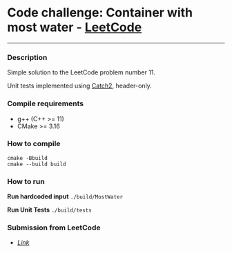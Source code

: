 Code challenge: Container with most water - [LeetCode](https://leetcode.com/problems/container-with-most-water/)
===========
---
### Description
Simple solution to the LeetCode problem number 11.

Unit tests implemented using [Catch2](https://github.com/catchorg/Catch2), header-only.

### Compile requirements
- g++ (C++ >= 11)
- CMake >= 3.16

### How to compile
```
cmake -Bbuild
cmake --build build
```

### How to run

**Run hardcoded input** ``` ./build/MostWater ```

**Run Unit Tests** ``` ./build/tests ```

### Submission from LeetCode
- [*Link*](https://leetcode.com/problems/container-with-most-water/solutions/7170821/code-challenge-item-4-by-vycsef5kzj-oh4c/)
